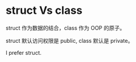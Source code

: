 ﻿# struct Vs class

struct 作为数据的结合，class 作为 OOP 的原子。

struct 默认访问权限是 public, class 默认是 private。

I prefer struct.
